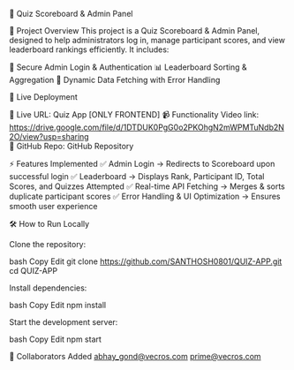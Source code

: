 📌 Quiz Scoreboard & Admin Panel

📖 Project Overview
This project is a Quiz Scoreboard & Admin Panel, designed to help administrators log in, manage participant scores, and view leaderboard rankings efficiently. It includes:

🔐 Secure Admin Login & Authentication
📊 Leaderboard Sorting & Aggregation
🔄 Dynamic Data Fetching with Error Handling


🚀 Live Deployment

🔗 Live URL: Quiz App [ONLY FRONTEND]
📹 Functionality Video link:  https://drive.google.com/file/d/1DTDUK0PgG0o2PKOhgN2mWPMTuNdb2N2O/view?usp=sharing  
📍 GitHub Repo: GitHub Repository

⚡ Features Implemented
✅ Admin Login → Redirects to Scoreboard upon successful login
✅ Leaderboard → Displays Rank, Participant ID, Total Scores, and Quizzes Attempted
✅ Real-time API Fetching → Merges & sorts duplicate participant scores
✅ Error Handling & UI Optimization → Ensures smooth user experience


🛠 How to Run Locally

Clone the repository:

bash
Copy
Edit
git clone https://github.com/SANTHOSH0801/QUIZ-APP.git
cd QUIZ-APP


Install dependencies:

bash
Copy
Edit
npm install


Start the development server:

bash
Copy
Edit
npm start

👥 Collaborators Added
abhay_gond@vecros.com
prime@vecros.com
